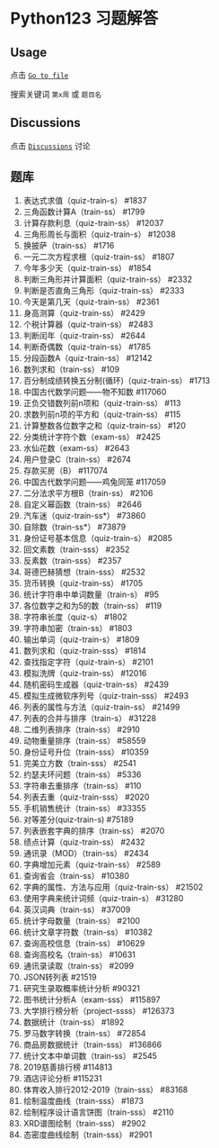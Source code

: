 # Python123 习题解答

## Usage
点击 [`Go to file`](https://github.com/iiijam/python123/find/main)

搜索关键词 `第x周` 或 `题目名`

## Discussions

点击 [`Discussions`](https://github.com/iiijam/python123/discussions) 讨论


## 题库
1. 表达式求值（quiz-train-s） #1837
2. 三角函数计算A（train-ss） #1799
3. 计算存款利息（quiz-train-ss） #12037
4. 三角形周长与面积（quiz-train-s） #12038
5. 换披萨（train-ss） #1716
6. 一元二次方程求根（quiz-train-ss） #1807
7. 今年多少天（quiz-train-ss） #1854
8. 判断三角形并计算面积（quiz-train-ss） #2332
9. 判断是否直角三角形（quiz-train-ss） #2333
10. 今天是第几天（quiz-train-ss） #2361
11. 身高测算（quiz-train-ss） #2429
12. 个税计算器（quiz-train-ss） #2483
13. 判断闰年（quiz-train-ss） #2644
14. 判断奇偶数（quiz-train-ss） #1785
15. 分段函数A（quiz-train-ss） #12142
16. 数列求和（train-ss） #109
17. 百分制成绩转换五分制(循环)（quiz-train-ss） #1713
18. 中国古代数学问题——物不知数 #117060
19. 正负交错数列前n项和（quiz-train-ss） #113
20. 求数列前n项的平方和（quiz-train-ss） #115
21. 计算整数各位数字之和（quiz-train-ss） #120
22. 分类统计字符个数（exam-ss） #2425
23. 水仙花数（exam-ss） #2643
24. 用户登录C（train-ss） #2674
25. 存款买房（B） #117074
26. 中国古代数学问题——鸡兔同笼 #117059
27. 二分法求平方根B（train-ss） #2106
28. 自定义幂函数（train-ss） #2646
29. 汽车迷（quiz-train-ss*） #73860
30. 自除数（train-ss*） #73879
31. 身份证号基本信息（quiz-train-s） #2085
32. 回文素数（train-sss） #2352
33. 反素数（train-sss） #2357
34. 哥德巴赫猜想（train-sss） #2532
35. 货币转换（quiz-train-ss） #1705
37. 统计字符串中单词数量（train-s） #95
38. 各位数字之和为5的数（train-ss） #119
39. 字符串长度（quiz-s） #1802
40. 字符串加密（train-ss） #1803
41. 输出单词（quiz-train-s） #1809
42. 数列求和（quiz-train-sss） #1814
44. 查找指定字符（quiz-train-s） #2101
45. 模拟洗牌（quiz-train-ss） #12016
46. 随机密码生成器（quiz-train-ss） #2439
47. 模拟生成微软序列号（quiz-train-sss） #2493
48. 列表的属性与方法（quiz-train-ss） #21499
49. 列表的合并与排序（train-s） #31228
50. 二维列表排序（train-ss） #2910
51. 动物重量排序（train-ss） #58559
52. 身份证号升位（train-sss） #10359
53. 完美立方数（train-sss） #2541
54. 约瑟夫环问题（train-ss） #5336
55. 字符串去重排序（train-ss） #110
56. 列表去重（quiz-train-sss） #2020
58. 手机销售统计（train-ss） #33355
59. 对等差分(quiz-train-s) #75189
60. 列表嵌套字典的排序（train-ss） #2070
61. 绩点计算（quiz-train-ss） #2432
62. 通讯录（MOD）（train-ss） #2434
63. 字典增加元素（quiz-train-ss） #2589
64. 查询省会（train-ss） #10380
65. 字典的属性、方法与应用（quiz-train-ss） #21502
66. 使用字典来统计词频（quiz-train-s） #31280
67. 英汉词典（train-ss） #37009
68. 统计字母数量（train-ss） #2100
69. 统计文章字符数（train-ss） #10382
70. 查询高校信息（train-ss） #10629
71. 查询高校名（train-ss） #10631
72. 通讯录读取（train-ss） #2099
73. JSON转列表 #21519
75. 研究生录取概率统计分析 #90321
76. 图书统计分析A（exam-sss） #115897
77. 大学排行榜分析（project-ssss） #126373
78. 数据统计（train-ss） #1892
79. 罗马数字转换（train-ss） #72854
80. 商品房数据统计（train-sss） #136866
81. 统计文本中单词数（train-ss） #2545
82. 2019慈善排行榜 #114813
83. 酒店评论分析 #115231
84. 体育收入排行2012-2019（train-sss） #83168
85. 绘制温度曲线（train-sss） #1873
86. 绘制程序设计语言饼图（train-sss） #2110
87. XRD谱图绘制（train-sss） #2902
88. 态密度曲线绘制（train-sss） #2901